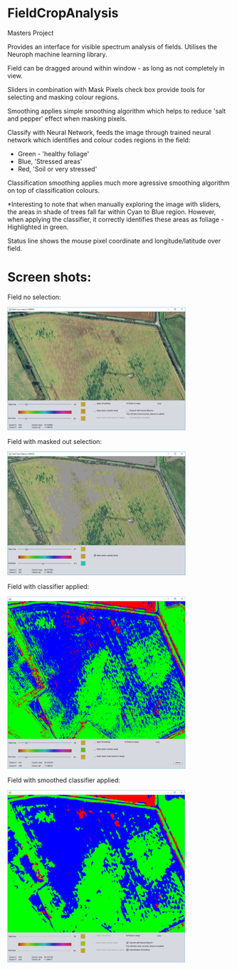 # FieldCropAnalysis
Masters Project

Provides an interface for visible spectrum analysis of fields. Utilises the Neuroph machine learning library.

Field can be dragged around within window - as long as not completely in view.

Sliders in combination with Mask Pixels check box provide tools for selecting and masking colour regions.

Smoothing applies simple smoothing algorithm which helps to reduce 'salt and pepper' effect when masking pixels.

Classify with Neural Network, feeds the image through trained neural network which identifies and colour codes
regions in the field:

* Green - 'healthy foliage'
* Blue, 'Stressed areas'
* Red, 'Soil or very stressed'

Classification smoothing applies much more agressive smoothing algorithm on top of classification colours.

*Interesting to note that when manually exploring the image with sliders, 
the areas in shade of trees fall far within Cyan to Blue region.
However, when applying the classifier, it correctly identifies these areas as foliage - 
Highlighted in green.

Status line shows the mouse pixel coordinate and longitude/latitude over field.

# Screen shots:
Field no selection:

<img width="400" src="https://github.com/cnicholas63/FieldCropAnalysis/blob/master/ScreenShots/FieldNoSelection.png" alt="Field no selection">

Field with masked out selection:

<img width="400" src="https://github.com/cnicholas63/FieldCropAnalysis/blob/master/ScreenShots/FieldWithSelection.png" alt="Field no selection">

Field with classifier applied:

<img width="400" src="https://github.com/cnicholas63/FieldCropAnalysis/blob/master/ScreenShots/FieldClassifierApplied.png" alt="Field no selection">

Field with smoothed classifier applied:

<img width="400" src="https://github.com/cnicholas63/FieldCropAnalysis/blob/master/ScreenShots/FieldClassifierSmoothed.png" alt="Field no selection">
